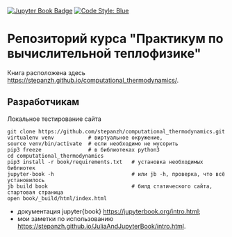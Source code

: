 [![Jupyter Book Badge](https://jupyterbook.org/badge.svg)](https://stepanzh.github.io/JuliaAndJupyterBook/)
[![Code Style: Blue](https://img.shields.io/badge/code%20style-blue-4495d1.svg)](https://github.com/invenia/BlueStyle)

# Репозиторий курса "Практикум по вычислительной теплофизике"
Книга расположена здесь https://stepanzh.github.io/computational_thermodynamics/.

## Разработчикам

Локальное тестирование сайта

```console
git clone https://github.com/stepanzh/computational_thermodynamics.git
virtualenv venv           # виртуальное окружение,
source venv/bin/activate  # если необходимо не мусорить
pip3 freeze               # в библиотеках python3
cd computational_thermodynamics
pip3 install -r book/requirements.txt   # установка необходимых библиотек
jupyter-book -h                         # или jb -h, проверка, что всё установилось
jb build book                           # билд статического сайта, стартовая страница
open book/_build/html/index.html
```

- документация jupyter{book} https://jupyterbook.org/intro.html;
- мои заметки по использованию https://stepanzh.github.io/JuliaAndJupyterBook/intro.html.
